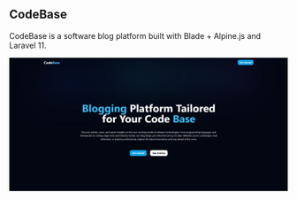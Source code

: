 ## CodeBase

CodeBase is a software blog platform built with Blade + Alpine.js and Laravel 11.

![alt text](https://github.com/mertbag96/codebase/blob/main/public/images/hero.JPG)
